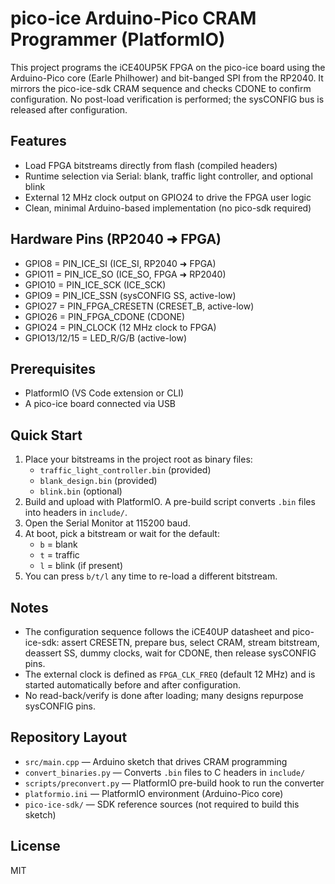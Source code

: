 # pico-ice Arduino-Pico CRAM Programmer (PlatformIO)

This project programs the iCE40UP5K FPGA on the pico-ice board using the Arduino-Pico core (Earle Philhower) and bit-banged SPI from the RP2040. It mirrors the pico-ice-sdk CRAM sequence and checks CDONE to confirm configuration. No post-load verification is performed; the sysCONFIG bus is released after configuration.

## Features
- Load FPGA bitstreams directly from flash (compiled headers)
- Runtime selection via Serial: blank, traffic light controller, and optional blink
- External 12 MHz clock output on GPIO24 to drive the FPGA user logic
- Clean, minimal Arduino-based implementation (no pico-sdk required)

## Hardware Pins (RP2040 ➜ FPGA)
- GPIO8  = PIN_ICE_SI  (ICE_SI, RP2040 ➜ FPGA)
- GPIO11 = PIN_ICE_SO  (ICE_SO, FPGA ➜ RP2040)
- GPIO10 = PIN_ICE_SCK (ICE_SCK)
- GPIO9  = PIN_ICE_SSN (sysCONFIG SS, active-low)
- GPIO27 = PIN_FPGA_CRESETN (CRESET_B, active-low)
- GPIO26 = PIN_FPGA_CDONE (CDONE)
- GPIO24 = PIN_CLOCK (12 MHz clock to FPGA)
- GPIO13/12/15 = LED_R/G/B (active-low)

## Prerequisites
- PlatformIO (VS Code extension or CLI)
- A pico-ice board connected via USB

## Quick Start
1. Place your bitstreams in the project root as binary files:
   - `traffic_light_controller.bin` (provided)
   - `blank_design.bin` (provided)
   - `blink.bin` (optional)
2. Build and upload with PlatformIO. A pre-build script converts `.bin` files into headers in `include/`.
3. Open the Serial Monitor at 115200 baud.
4. At boot, pick a bitstream or wait for the default:
   - `b` = blank
   - `t` = traffic
   - `l` = blink (if present)
5. You can press `b/t/l` any time to re-load a different bitstream.

## Notes
- The configuration sequence follows the iCE40UP datasheet and pico-ice-sdk: assert CRESETN, prepare bus, select CRAM, stream bitstream, deassert SS, dummy clocks, wait for CDONE, then release sysCONFIG pins.
- The external clock is defined as `FPGA_CLK_FREQ` (default 12 MHz) and is started automatically before and after configuration.
- No read-back/verify is done after loading; many designs repurpose sysCONFIG pins.

## Repository Layout
- `src/main.cpp` — Arduino sketch that drives CRAM programming
- `convert_binaries.py` — Converts `.bin` files to C headers in `include/`
- `scripts/preconvert.py` — PlatformIO pre-build hook to run the converter
- `platformio.ini` — PlatformIO environment (Arduino-Pico core)
- `pico-ice-sdk/` — SDK reference sources (not required to build this sketch)

## License
MIT

